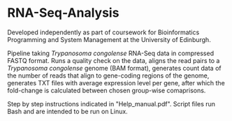 # RNA-Seq-Analysis

Developed independently as part of coursework for Bioinformatics Programming and System Management at the University of Edinburgh.

Pipeline taking *Trypanosoma congolense* RNA-Seq data in compressed FASTQ format.
Runs a quality check on the data, aligns the read pairs to a *Trypanosoma congolense* genome (BAM format), generates count data of the number of reads that align to gene-coding regions of the genome, generates TXT files with average expression level per gene, after which the fold-change is calculated between chosen group-wise comaprisons.

Step by step instructions indicated in "Help_manual.pdf". Script files run Bash and are intended to be run on Linux.
